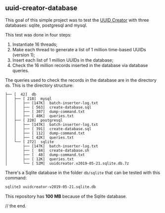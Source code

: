 ## uuid-creator-database

This goal of this simple project was to test the [UUID Creator](https://github.com/f4b6a3/uuid-creator) with three databases: sqlite, postgresql and mysql.

This test was done in four steps:

1. Instantiate 16 threads;
2. Make each thread to generate a list of 1 million time-based UUIDs (version 1);
3. Insert each list of 1 million UUIDs in the database;
4. Check the 16 million records inserted in the database via database queries.

The queries used to check the records in the database are in the directory `db`. This is the directory structure:

```text
├── [  42]  db
│   ├── [ 218]  mysql
│   │   ├── [147K]  batch-inserter-log.txt
│   │   ├── [ 563]  create-database.sql
│   │   ├── [ 307]  dump-command.txt
│   │   ├── [ 48K]  queries.txt
│   ├── [ 228]  postgresql
│   │   ├── [147K]  batch-inserter-log.txt
│   │   ├── [ 391]  create-database.sql
│   │   ├── [ 112]  dump-command.txt
│   │   ├── [ 42K]  queries.txt
│   └── [ 272]  sqlite
│       ├── [147K]  batch-inserter-log.txt
│       ├── [  84]  create-database.sh
│       ├── [  48]  dump-command.txt
│       ├── [ 12K]  queries.txt
│       └── [ 52M]  uuidcreator.v2019-05-21.sqlite.db.7z
```

There's a Sqlite database in the folder `db/sqlite` that can be tested with this command:

```bash
sqlite3 uuidcreator-v2019-05-21.sqlite.db
```

This repository has **100 MB** because of the Sqlite database.

// the end.
